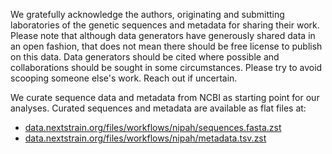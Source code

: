 We gratefully acknowledge the authors, originating and submitting laboratories of the genetic sequences and metadata for sharing their work. Please note that although data generators have generously shared data in an open fashion, that does not mean there should be free license to publish on this data. Data generators should be cited where possible and collaborations should be sought in some circumstances. Please try to avoid scooping someone else's work. Reach out if uncertain.

We curate sequence data and metadata from NCBI as starting point for our analyses. Curated sequences and metadata are available as flat files at:

* [data.nextstrain.org/files/workflows/nipah/sequences.fasta.zst](https://data.nextstrain.org/files/workflows/nipah/sequences.fasta.zst)
* [data.nextstrain.org/files/workflows/nipah/metadata.tsv.zst](https://data.nextstrain.org/files/workflows/nipah/metadata.tsv.zst)
